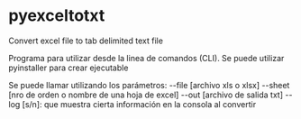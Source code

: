 # pyexceltotxt
Convert excel file to tab delimited text file

Programa para utilizar desde la linea de comandos (CLI). Se puede utilizar pyinstaller para crear ejecutable

Se puede llamar utilizando los parámetros:
--file [archivo xls o xlsx]
--sheet [nro de orden o nombre de una hoja de excel]
--out [archivo de salida txt]
--log [s/n]: que muestra cierta información en la consola al convertir
